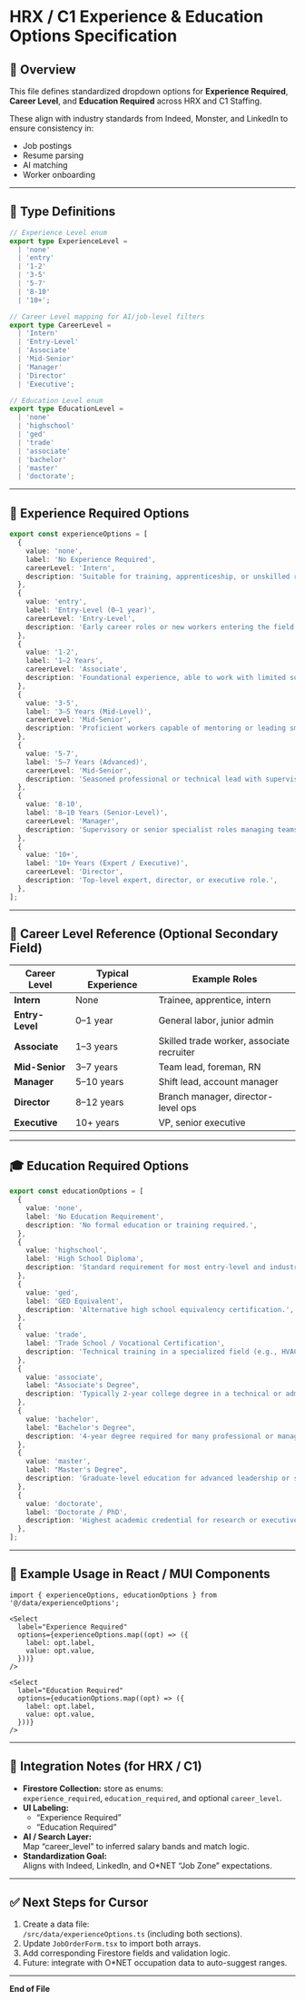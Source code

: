 # HRX / C1 Experience & Education Options Specification

## 📘 Overview
This file defines standardized dropdown options for **Experience Required**, **Career Level**, and **Education Required** across HRX and C1 Staffing.

These align with industry standards from Indeed, Monster, and LinkedIn to ensure consistency in:
- Job postings
- Resume parsing
- AI matching
- Worker onboarding

---

## 🧱 Type Definitions

```typescript
// Experience Level enum
export type ExperienceLevel =
  | 'none'
  | 'entry'
  | '1-2'
  | '3-5'
  | '5-7'
  | '8-10'
  | '10+';

// Career Level mapping for AI/job-level filters
export type CareerLevel =
  | 'Intern'
  | 'Entry-Level'
  | 'Associate'
  | 'Mid-Senior'
  | 'Manager'
  | 'Director'
  | 'Executive';

// Education Level enum
export type EducationLevel =
  | 'none'
  | 'highschool'
  | 'ged'
  | 'trade'
  | 'associate'
  | 'bachelor'
  | 'master'
  | 'doctorate';
```

---

## 🎨 Experience Required Options

```typescript
export const experienceOptions = [
  {
    value: 'none',
    label: 'No Experience Required',
    careerLevel: 'Intern',
    description: 'Suitable for training, apprenticeship, or unskilled roles.',
  },
  {
    value: 'entry',
    label: 'Entry-Level (0–1 year)',
    careerLevel: 'Entry-Level',
    description: 'Early career roles or new workers entering the field.',
  },
  {
    value: '1-2',
    label: '1–2 Years',
    careerLevel: 'Associate',
    description: 'Foundational experience, able to work with limited supervision.',
  },
  {
    value: '3-5',
    label: '3–5 Years (Mid-Level)',
    careerLevel: 'Mid-Senior',
    description: 'Proficient workers capable of mentoring or leading small teams.',
  },
  {
    value: '5-7',
    label: '5–7 Years (Advanced)',
    careerLevel: 'Mid-Senior',
    description: 'Seasoned professional or technical lead with supervisory skill.',
  },
  {
    value: '8-10',
    label: '8–10 Years (Senior-Level)',
    careerLevel: 'Manager',
    description: 'Supervisory or senior specialist roles managing teams or projects.',
  },
  {
    value: '10+',
    label: '10+ Years (Expert / Executive)',
    careerLevel: 'Director',
    description: 'Top-level expert, director, or executive role.',
  },
];
```

---

## 🧭 Career Level Reference (Optional Secondary Field)

| Career Level | Typical Experience | Example Roles |
|---------------|--------------------|----------------|
| **Intern** | None | Trainee, apprentice, intern |
| **Entry-Level** | 0–1 year | General labor, junior admin |
| **Associate** | 1–3 years | Skilled trade worker, associate recruiter |
| **Mid-Senior** | 3–7 years | Team lead, foreman, RN |
| **Manager** | 5–10 years | Shift lead, account manager |
| **Director** | 8–12 years | Branch manager, director-level ops |
| **Executive** | 10+ years | VP, senior executive |

---

## 🎓 Education Required Options

```typescript
export const educationOptions = [
  {
    value: 'none',
    label: 'No Education Requirement',
    description: 'No formal education or training required.',
  },
  {
    value: 'highschool',
    label: 'High School Diploma',
    description: 'Standard requirement for most entry-level and industrial jobs.',
  },
  {
    value: 'ged',
    label: 'GED Equivalent',
    description: 'Alternative high school equivalency certification.',
  },
  {
    value: 'trade',
    label: 'Trade School / Vocational Certification',
    description: 'Technical training in a specialized field (e.g., HVAC, CNA, CDL).',
  },
  {
    value: 'associate',
    label: "Associate's Degree",
    description: 'Typically 2-year college degree in a technical or administrative field.',
  },
  {
    value: 'bachelor',
    label: "Bachelor's Degree",
    description: '4-year degree required for many professional or management roles.',
  },
  {
    value: 'master',
    label: "Master's Degree",
    description: 'Graduate-level education for advanced leadership or specialized roles.',
  },
  {
    value: 'doctorate',
    label: 'Doctorate / PhD',
    description: 'Highest academic credential for research or executive positions.',
  },
];
```

---

## 🧩 Example Usage in React / MUI Components

```tsx
import { experienceOptions, educationOptions } from '@/data/experienceOptions';

<Select
  label="Experience Required"
  options={experienceOptions.map((opt) => ({
    label: opt.label,
    value: opt.value,
  }))}
/>

<Select
  label="Education Required"
  options={educationOptions.map((opt) => ({
    label: opt.label,
    value: opt.value,
  }))}
/>
```

---

## 🧠 Integration Notes (for HRX / C1)

- **Firestore Collection:** store as enums:  
  `experience_required`, `education_required`, and optional `career_level`.
- **UI Labeling:**  
  - “Experience Required”  
  - “Education Required”
- **AI / Search Layer:**  
  Map “career_level” to inferred salary bands and match logic.
- **Standardization Goal:**  
  Aligns with Indeed, LinkedIn, and O*NET “Job Zone” expectations.

---

## ✅ Next Steps for Cursor
1. Create a data file:  
   `/src/data/experienceOptions.ts` (including both sections).  
2. Update `JobOrderForm.tsx` to import both arrays.  
3. Add corresponding Firestore fields and validation logic.  
4. Future: integrate with O*NET occupation data to auto-suggest ranges.

---

**End of File**
